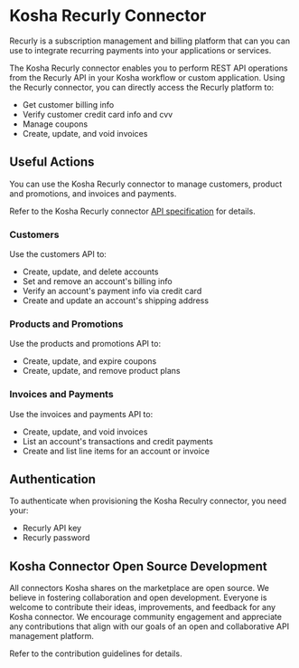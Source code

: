 # Kosha Recurly Connector

Recurly is a subscription management and billing platform that can you can use to integrate recurring payments into your applications or services.

The Kosha Recurly connector enables you to perform REST API operations from the Recurly API in your Kosha workflow or custom application. Using the Recurly connector, you can directly access the Recurly platform to:

* Get customer billing info
* Verify customer credit card info and cvv
* Manage coupons
* Create, update, and void invoices

## Useful Actions

You can use the Kosha Recurly connector to manage customers, product and promotions, and invoices and payments.

Refer to the Kosha Recurly connector [API specification](openapi.json) for details.

### Customers

Use the customers API to:

* Create, update, and delete accounts
* Set and remove an account's billing info
* Verify an account's payment info via credit card
* Create and update an account's shipping address

### Products and Promotions

Use the products and promotions API to:

* Create, update, and expire coupons
* Create, update, and remove product plans

### Invoices and Payments

Use the invoices and payments API to:

* Create, update, and void invoices
* List an account's transactions and credit payments
* Create and list line items for an account or invoice

## Authentication

To authenticate when provisioning the Kosha Reculry connector, you need your:

* Recurly API key
* Recurly password

## Kosha Connector Open Source Development

All connectors Kosha shares on the marketplace are open source. We believe in fostering collaboration and open development. Everyone is welcome to contribute their ideas, improvements, and feedback for any Kosha connector. We encourage community engagement and appreciate any contributions that align with our goals of an open and collaborative API management platform.

Refer to the contribution guidelines for details.